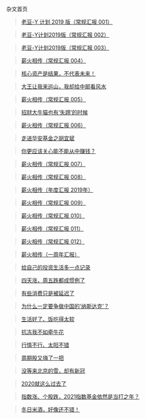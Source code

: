 杂文首页

> [老豆-Y 计划 2019 版（常规汇报 001）](/essay/ld-yplan2019-001.md)

> [老豆-Y计划2019版（常规汇报 002）](/essay/ld-yplan2019-002.md)

> [老豆-Y计划2019版（常规汇报 003）](/essay/ld-yplan2019-003.md)

> [薪火相传（常规汇报 004）](/essay/xhxc-004.md)

> [核心资产是结果，不代表未来！](/essay/visit-gtfund.md)

> [大王让我来巡山，我却给中邮看风水](/essay/visit-postfund.md)

> [薪火相传（常规汇报 005）](/essay/xhxc-005.md)

> [招财大牛猫也有‘失蹄’的时候](/essay/diss-zcdnm.md)

> [薪火相传（常规汇报 006）](/essay/xhxc-006.md)

> [走进华安基金之胡宜斌](/essay/visit-hafund-hyb.md)

> [你更应该关心能不能从中赚钱？](/essay/invest-senti-nz.md)

> [薪火相传（常规汇报 007）](/essay/xhxc-007.md)

> [薪火相传（常规汇报 008）](/essay/xhxc-008.md)

> [薪火相传（年度汇报 2019年）](/essay/xhxc-2019.md)

> [薪火相传（常规汇报 009）](/essay/xhxc-009.md)

> [薪火相传（常规汇报 010）](/essay/xhxc-010.md)

> [薪火相传（常规汇报 011）](/essay/xhxc-011.md)

> [薪火相传（常规汇报 012）](/essay/xhxc-012.md)

> [薪火相传（一周年汇报）](/essay/xhxc-1th.md)

> [给自己的投资生活多一点记录](/essay/invest-node.md)

> [四天涨，周五跌都成惯例了](/essay/week20201113.md)

> [有些消费只是被延迟了](/essay/week20201120.md)

> [为什么一定要争做中国的‘纳斯达克’？](/essay/thjj-sjs.md)

> [生活好了、饭吃得太软](/essay/week20201127.md)

> [抗冻我不如牵牛花](/essay/week20201204.md)

> [行情不行、太阳不错](/essay/week20201211.md)

> [周期股又嗨了一把](/essay/week20201218.md)

> [没等来北京的雪，却有新冠](/essay/week20201218.md)

> [2020就这么过去了](/essay/week20201231.md)

> [指数涨、个股跌，2021指数基金依然是当打之年？](/essay/week20210109.md)

> [冬日米酒，好像还不错！](/essay/week20210116.md)